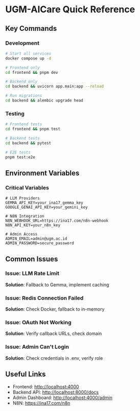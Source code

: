 # UGM-AICare Quick Reference

## Key Commands

### Development

```bash
# Start all services
docker compose up -d

# Frontend only
cd frontend && pnpm dev

# Backend only  
cd backend && uvicorn app.main:app --reload

# Run migrations
cd backend && alembic upgrade head
```

### Testing

```bash
# Frontend tests
cd frontend && pnpm test

# Backend tests
cd backend && pytest

# E2E tests
pnpm test:e2e
```

## Environment Variables

### Critical Variables

```env
# LLM Providers
GEMMA_API_KEY=your_ina17_gemma_key
GOOGLE_GENAI_API_KEY=your_gemini_key

# N8N Integration
N8N_WEBHOOK_URL=https://ina17.com/n8n-webhook
N8N_API_KEY=your_n8n_key

# Admin Access
ADMIN_EMAIL=admin@ugm.ac.id
ADMIN_PASSWORD=secure_password
```

## Common Issues

### Issue: LLM Rate Limit

**Solution**: Fallback to Gemma, implement caching

### Issue: Redis Connection Failed

**Solution**: Check Docker, fallback to in-memory

### Issue: OAuth Not Working

**Solution**: Verify callback URLs, check domain

### Issue: Admin Can't Login

**Solution**: Check credentials in .env, verify role

## Useful Links

- Frontend: <http://localhost:4000>
- Backend API: <http://localhost:8000/docs>
- Admin Dashboard: <http://localhost:4000/admin>
- N8N: <https://ina17.com/n8n>
